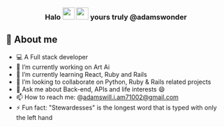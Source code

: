 <h3 align="center">Halo <img src="https://media.giphy.com/media/hvRJCLFzcasrR4ia7z/giphy.gif" width="28"> <img src="https://emojis.slackmojis.com/emojis/images/1531849430/4246/blob-sunglasses.gif?1531849430" width="28"/> yours truly @adamswonder</h3>
</hr>

## 📖 About me
* 💻 A Full stack developer
* 🔭 I’m currently working on Art Ai
* 🌱 I’m currently learning React, Ruby and Rails
* 👯 I’m looking to collaborate on Python, Ruby & Rails related projects
* 💬 Ask me about Back-end, APIs and life interests 😄
* 📫 How to reach me: @adamswill.i.am71002@gmail.com
* ⚡ Fun fact: "Stewardesses" is the longest word that is typed with only the left hand
